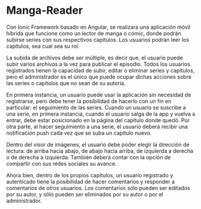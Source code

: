 # Manga-Reader

Con Ionic Framework basado en Angular, se realizara una aplicación móvil híbrida que funcione como un lector de manga o cómic, donde podrán subirse series con sus
respectivos capítulos. Los usuarios podrán leer los capítulos, sea cual sea su rol.

La subida de archivos debe ser múltiple, es decir que, el usuario puede subir varios archivos a la vez para publicar el episodio. Todos los usuarios registrados tienen la
capacidad de subir, editar o eliminar series y capítulos, pero el administrador es el único que puede ocupar dichas acciones sobre las series o capítulos que no sean de
su autoría.

En primera instancia, un usuario puede usar la aplicación sin necesidad de registrarse, pero debe tener la posibilidad de hacerlo con un fin en particular: el seguimiento de las
series. Cuando un usuario se suscribe a una serie, en primera instancia, cuando el usuario salga de la app y vuelva a entrar, debe estar posicionado en la página del
capítulo donde quedó. Por otra parte, al hacer seguimiento a una serie, el usuario deberá recibir una notificación push cada vez que se suba un capítulo nuevo.

Dentro del visor de imágenes, el usuario debe poder elegir la dirección de lectura: de arriba hacia abajo, de abajo hacia arriba, de izquierda a derecha o de derecha a
izquierda. También deberá contar con la opción de compartir con sus redes sociales su avance.

Ahora bien, dentro de los propios capítulos, un usuario registrado y autenticado tiene la posibilidad de hacer comentarios y responder a comentarios de otros usuarios. Los
comentarios sólo pueden ser editados por su autor, y sólo pueden ser eliminados por su autor o por el administrador.


